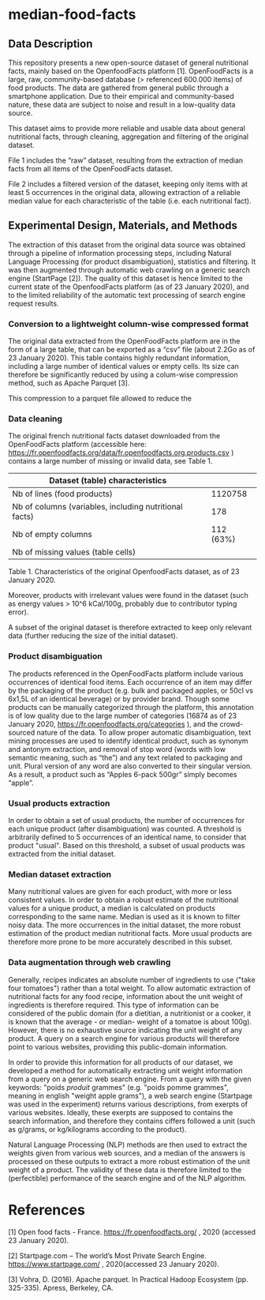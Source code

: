 # median-food-facts



## Data Description

This repository presents a new open-source dataset of general nutritional facts, mainly based on the OpenfoodFacts platform [1]. OpenFoodFacts is a large, raw, community-based database (> referenced 600.000 items) of food products. The data are gathered from general public through a smartphone application. Due to their empirical and community-based nature, these data are subject to noise and result in a low-quality data source. 

This dataset aims to provide more reliable and usable data about general nutritional facts, through cleaning, aggregation and filtering of the original dataset.

File 1 includes the “raw” dataset, resulting from the extraction of median facts from all items of the OpenFoodFacts dataset.

File 2 includes a filtered version of the dataset, keeping only items with at least 5 occurrences in the original data, allowing extraction of a reliable median value for each characteristic of the table (i.e. each nutritional fact).

## Experimental Design, Materials, and Methods 

The extraction of this dataset from the original data source was obtained through a pipeline of information processing steps, including Natural Language Processing (for product disambiguation), statistics and filtering. It was then augmented through automatic web crawling on a generic search engine (StartPage [2]). The quality of this dataset is hence limited to the current state of the OpenfoodFacts platform (as of 23 January 2020), and to the limited reliability of the automatic text processing of search engine request results.

### Conversion to a lightweight column-wise compressed format

The original data extracted from the OpenFoodFacts platform are in the form of a large table, that can be exported as a “csv” file (about 2.2Go as of 23 January 2020). This table contains highly redundant information, including a large number of identical values or empty cells. Its size can therefore be significantly reduced by using a colum-wise compression method, such as Apache Parquet [3].



This compression to a parquet file allowed to reduce the 

### Data cleaning

The original french nutritional facts dataset downloaded from the OpenFoodFacts platform (accessible here: https://fr.openfoodfacts.org/data/fr.openfoodfacts.org.products.csv ) contains a large number of missing or invalid data, see Table 1.

 

| Dataset (table) characteristics                         |           |
| ------------------------------------------------------- | --------- |
| Nb of lines (food products)                             | 1120758   |
| Nb of columns (variables, including nutritional  facts) | 178       |
| Nb of empty columns                                     | 112 (63%) |
| Nb of missing values (table cells)                      |           |

Table 1. Characteristics of the original OpenfoodFacts dataset, as of 23 January 2020.

Moreover, products with irrelevant values were found in the dataset (such as  energy values > 10^6 kCal/100g, probably due to contributor typing error).

A subset of the original dataset is therefore extracted to keep only relevant data (further reducing the size of the initial dataset).

### Product disambiguation

The products referenced in the OpenFoodFacts platform include various occurrences of identical food items. Each occurrence of an item may differ by the packaging of the product (e.g. bulk and packaged apples, or 50cl vs 6x1,5L of an identical beverage) or by provider brand. Though some products can be manually categorized through the platform, this annotation is of low quality due to the large number of categories (16874 as of 23 January 2020, https://fr.openfoodfacts.org/categories ), and the crowd-sourced nature of the data. To allow proper automatic disambiguation, text mining processes are used to identify identical product, such as synonym and antonym extraction, and removal of stop word (words with low semantic meaning, such as “the”) and any text related to packaging and unit. Plural version of any word are also converted to their singular version. As a result, a product such as “Apples 6-pack 500gr” simply becomes “apple”.

### Usual products extraction

In order to obtain a set of usual products, the number of occurrences for each unique product (after disambiguation) was counted. A threshold is arbitrarily defined to 5 occurrences of an identical name, to consider that product "usual". Based on this threshold, a subset of usual products was extracted from the initial dataset.

### Median dataset extraction

Many nutritional values are given for each product, with more or less consistent values. In order to obtain a robust estimate of the nutritional values for a unique product, a median is calculated on products corresponding to the same name. Median is used as it is known to filter noisy data. The more occurrences in the initial dataset, the more robust estimation of the product median nutritional facts. More usual products are therefore more prone to be more accurately described in this subset.

### Data augmentation through web crawling

Generally, recipes indicates an absolute number of ingredients to use  ("take four tomatoes") rather than a total weight. To allow automatic extraction of nutritional facts for any food recipe, information about the unit weight of ingredients is therefore required. This type of information can be considered of the public domain (for a dietitian, a nutritionist or a cooker, it is known that the average - or median- weight of a tomatoe is about 100g). However, there is no exhaustive source indicating the unit weight of any product. A query on a search engine for various products will therefore point to various websites, providing this public-domain information.

In order to provide this information for all products of our dataset, we developed a method for automatically extracting unit weight information from a query on a generic web search engine. From a query with the given keywords: "poids *produit* grammes" (e.g. "poids pomme grammes", meaning in english "weight apple grams"), a web search engine (Startpage was used in the experiment) returns various descriptions, from exerpts of various websites. Ideally, these exerpts are supposed to contains the search information, and therefore they contains ciffers followed a unit (such as g/grams, or kg/kilograms according to the product).

Natural Language Processing (NLP) methods are then used to extract the weights given from various web sources, and a median of the answers is processed on these outputs to extract a more robust estimation of the unit weight of a product. The validity of these data is therefore limited to the (perfectible) performance of the search engine and of the NLP algorithm.

# References

[1] Open food facts - France.
 https://fr.openfoodfacts.org/ , 2020 (accessed 23 January 2020).

[2] Startpage.com – The world’s Most Private Search Engine.
 https://www.startpage.com/ , 2020(accessed 23 January 2020).

[3] Vohra, D. (2016). Apache parquet. In Practical Hadoop Ecosystem (pp. 325-335). Apress, Berkeley, CA.



